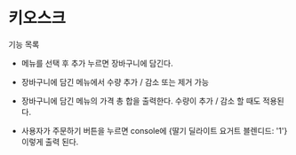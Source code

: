 # 키오스크

기능 목록

- 메뉴를 선택 후 추가 누르면 장바구니에 담긴다.

- 장바구니에 담긴 메뉴에서 수량 추가 / 감소 또는 제거 가능

- 장바구니에 담긴 메뉴의 가격 총 합을 출력한다. 수량이 추가 / 감소 할 때도 적용된다.

- 사용자가 주문하기 버튼을 누르면 console에 {딸기 딜라이트 요거트 블렌디드: '1'} 이렇게 출력 된다.
